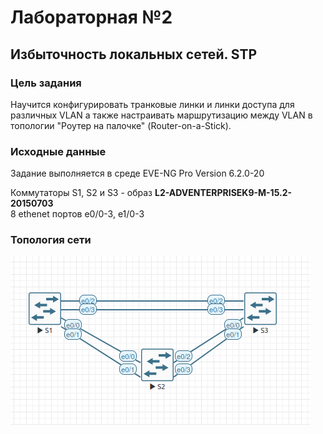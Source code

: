 # Лабораторная №2
## Избыточность локальных сетей. STP 


### Цель задания
Научится конфигурировать транковые линки и линки доступа для различных VLAN а также настраивать маршрутизацию между VLAN в топологии "Роутер на палочке" (Router-on-a-Stick).

### Исходные данные
Задание выполняется в среде EVE-NG Pro Version 6.2.0-20

Коммутаторы S1, S2 и S3 - образ **L2-ADVENTERPRISEK9-M-15.2-20150703** </br>8 ethenet портов e0/0-3, e1/0-3
### Топология сети
![Топология сети](img/lab_02.png)

